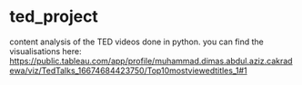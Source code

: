 # ted_project


content analysis of the TED videos done in python.
you can find the visualisations here:
https://public.tableau.com/app/profile/muhammad.dimas.abdul.aziz.cakradewa/viz/TedTalks_16674684423750/Top10mostviewedtitles_1#1
